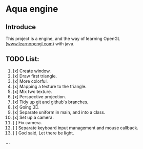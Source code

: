 # Aqua engine

## Introduce
This project is a engine, and the way of learning OpenGL (www.learnopengl.com) with java.

## TODO List:

1. [x] Create window.
2. [x] Draw first triangle.
3. [x] More colorful.
4. [x] Mapping a texture to the triangle.
5. [x] Mix two texture.
6. [x] Perspective projection.
7. [x] Tidy up git and github's branches.
8. [x] Going 3D.
9. [x] Separate uniform in main, and into a class.
10. [x] Set up a camera.
11. [ ] Fix camera.
12. [ ] Separate keyboard input management and mouse callback.
13. [ ] God said, Let there be light.

__...__